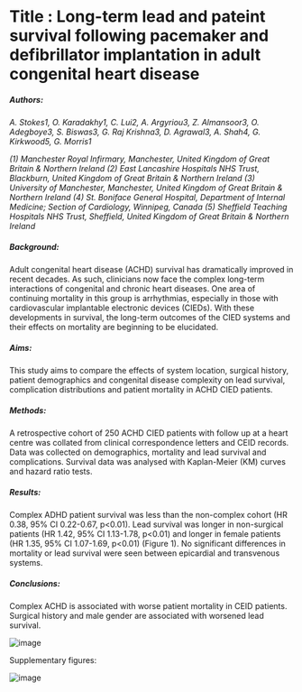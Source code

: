 # Title :	Long-term lead and pateint survival following pacemaker and defibrillator implantation in adult congenital heart disease


##### Authors: 

*A. Stokes1, O. Karadakhy1, C. Lui2, A. Argyriou3, Z. Almansoor3, O. Adegboye3, S. Biswas3, G. Raj Krishna3, D. Agrawal3, A. Shah4, G. Kirkwood5, G. Morris1*

*(1) Manchester Royal Infirmary, Manchester, United Kingdom of Great Britain & Northern Ireland (2) East Lancashire Hospitals NHS Trust, Blackburn, United Kingdom of Great Britain & Northern Ireland (3) University of Manchester, Manchester, United Kingdom of Great Britain & Northern Ireland (4) St. Boniface General Hospital, Department of Internal Medicine; Section of Cardiology, Winnipeg, Canada (5) Sheffield Teaching Hospitals NHS Trust, Sheffield, United Kingdom of Great Britain & Northern Ireland*


##### Background: 
Adult congenital heart disease (ACHD) survival has dramatically improved in recent decades. As such, clinicians now face the complex long-term interactions of congenital and chronic heart diseases. One area of continuing mortality in this group is arrhythmias, especially in those with cardiovascular implantable electronic devices (CIEDs). With these developments in survival, the long-term outcomes of the CIED systems and their effects on mortality are beginning to be elucidated.

##### Aims: 
This study aims to compare the effects of system location, surgical history, patient demographics and congenital disease complexity on lead survival, complication distributions and patient mortality in ACHD CIED patients.

##### Methods: 
A retrospective cohort of 250 ACHD CIED patients with follow up at a heart centre was collated from clinical correspondence letters and CEID records. Data was collected on demographics, mortality and lead survival and complications. Survival data was analysed with Kaplan-Meier (KM) curves and hazard ratio tests.

##### Results: 
Complex ADHD patient survival was less than the non-complex cohort (HR 0.38, 95% CI 0.22-0.67, p<0.01). Lead survival was longer in non-surgical patients (HR 1.42, 95% CI 1.13-1.78, p<0.01) and longer in female patients (HR 1.35, 95% CI 1.07-1.69, p<0.01) (Figure 1). No significant differences in mortality or lead survival were seen between epicardial and transvenous systems.

##### Conclusions: 
Complex ACHD is associated with worse patient mortality in CEID patients. Surgical history and male gender are associated with worsened lead survival.


![image](https://user-images.githubusercontent.com/34778053/171502909-1da7ab30-fdac-4da8-8b63-6be662402062.png)


Supplementary figures:

![image](https://user-images.githubusercontent.com/34778053/171502980-7268bf87-38ee-490c-80ae-ef59dbca5fda.png)
